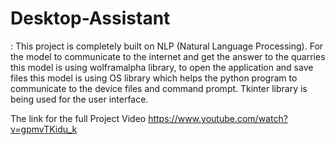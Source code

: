 # Desktop-Assistant
: This project is completely built on NLP (Natural Language Processing). For the model to communicate to the internet and get the answer to the quarries this model is using wolframalpha library, to open the application and save files this model is using OS library which helps the python program to communicate to the device files and command prompt. Tkinter library is being used for the user interface.

The link for the full Project Video https://www.youtube.com/watch?v=gpmvTKidu_k
